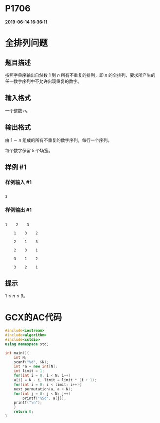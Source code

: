 
# P1706

**2019-06-14 16:36:11**
    
# 全排列问题

## 题目描述

按照字典序输出自然数 $1$ 到 $n$ 所有不重复的排列，即 $n$ 的全排列，要求所产生的任一数字序列中不允许出现重复的数字。

## 输入格式

一个整数 $n$。

## 输出格式

由 $1 \sim n$ 组成的所有不重复的数字序列，每行一个序列。

每个数字保留 $5$ 个场宽。

## 样例 #1

### 样例输入 #1

```
3
```

### 样例输出 #1

```
1    2    3
    1    3    2
    2    1    3
    2    3    1
    3    1    2
    3    2    1
```

## 提示

$1 \leq n \leq 9$。

# GCX的AC代码
```cpp
#include<iostream>
#include<algorithm>
#include<cstdio>
using namespace std;

int main(){
    int N;
    scanf("%d", &N);
    int *a = new int[N];
    int limit = 1;
    for(int i = 0; i < N; i++)
	a[i] = N - i, limit = limit * (i + 1);
    for(int i = 0; i < limit; i++){
	next_permutation(a, a + N);
	for(int j = 0; j < N; j++)
	    printf("%5d", a[j]);
	printf("\n");
    }
    return 0;
}

```

